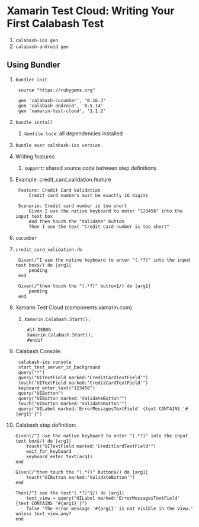 # Xamarin Test Cloud: Writing Your First Calabash Test #
1. `calabash-ios gen`
2. `calabash-android gen`

## Using Bundler ##
1. `bundler init`

		source "https://rubygems.org"
		
		gem 'calabash-cucumber', '0.16.3'
		gem 'calabash-android', '0.5.14'
		gem 'xamarin-test-cloud', '1.1.2'
		
2. `bundle install`
	1. `Gemfile.lock`: all dependencies installed
3. `bundle exec calabash-ios version`
4. Writing features
	1. `support`: shared source code between step definitions
5. Example: credit_card_validation.feature

		Feature: Credit Card Validation
			Credit card numbers must be exactly 16 digits
		
		Scenario: Credit card number is too short
			Given I use the native keyboard to enter "123456" into the input text box
			And then touch the "Validate" button
			Then I see the text "Credit card number is too short"
			
6. `cucumber`
7. `credit_card_validation.rb`

		Given(/^I use the native keyboard to enter "(.*?)" into the input text box$/) do |arg1|
			pending
		end
		
		Given(/^then touch the "(.*?)" button$/) do |arg1|
			pending
		end
		
8. Xamarin Test Cloud (components.xamarin.com)
	1. `Xamarin.Calabash.Start();`

			#if DEBUG
			Xamarin.Calabash.Start();
			#endif
			
9. Calabash Console:

		calabash-ios console
		start_test_server_in_background
		query("*")
		query("UITextField marked:'CreditCardTextField'")
		touch("UITextField marked:'CreditCardTextField'")
		keyboard_enter_text("123456")
		query("UIButton")
		query("UIButton marked:'ValidateButton'")
		touch("UIButton marked:'ValidateButton'")
		query("UILabel marked:'ErrorMessagesTextField' {text CONTAINS '#{arg1}'}")
		
10. Calabash step definition:

		Given(/^I use the native keyboard to enter "(.*?)" into the input text box$/) do |arg1|
			touch("UITextField marked:'CreditCardTextField'")
			wait_for_keyboard
			keyboard_enter_text(arg1)
		end
		
		Given(/^then touch the "(.*?)" button$/) do |arg1|
			touch("UIButton marked:'ValidateButton'")
		end
		
		Then(/^I see the text"(.*?)"$/) do |arg1|
			text_view = query("UILabel marked:'ErrorMessagesTextField' {text CONTAINS '#{arg1}'}")
			false "The error message '#{arg1}' is not visible in the View." unless text_view.any?
		end
			